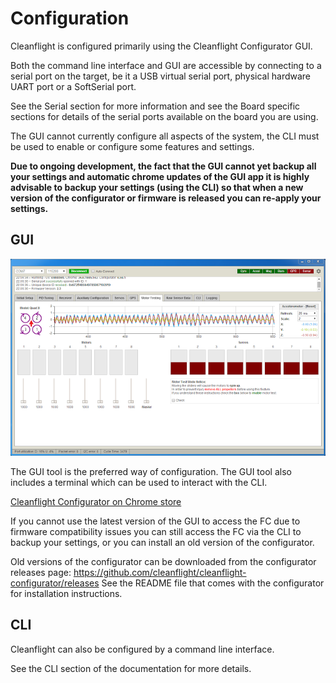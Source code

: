 # Configuration

Cleanflight is configured primarily using the Cleanflight Configurator GUI.

Both the command line interface and GUI are accessible by connecting to a serial port on the target,
be it a USB virtual serial port, physical hardware UART port or a SoftSerial port.

See the Serial section for more information and see the Board specific sections for details of the serial ports available on the board you are using.

The GUI cannot currently configure all aspects of the system, the CLI must be used to enable or configure
some features and settings.

__Due to ongoing development, the fact that the GUI cannot yet backup all your settings and automatic chrome updates of the GUI app it is highly advisable to backup your settings (using the CLI) so that when a new version of the configurator or firmware is released you can re-apply your settings.__


## GUI

![Cleanflight Gui](Screenshots/cleanflight-gui.png)

The GUI tool is the preferred way of configuration.  The GUI tool also includes a terminal which
can be used to interact with the CLI.

[Cleanflight Configurator on Chrome store](https://chrome.google.com/webstore/detail/cleanflight-configurator/enacoimjcgeinfnnnpajinjgmkahmfgb)

If you cannot use the latest version of the GUI to access the FC due to firmware compatibility issues you can still access the FC via the CLI to backup your settings, or you can install an old version of the configurator.

Old versions of the configurator can be downloaded from the configurator releases page: https://github.com/cleanflight/cleanflight-configurator/releases
See the README file that comes with the configurator for installation instructions.
 

## CLI

Cleanflight can also be configured by a command line interface.

See the CLI section of the documentation for more details.
